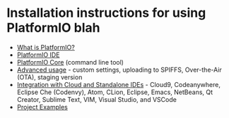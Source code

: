 Installation instructions for using PlatformIO blah
=================================================

- [What is PlatformIO?](https://docs.platformio.org/en/latest/what-is-platformio.html?utm_source=github&utm_medium=arduino-esp32)
- [PlatformIO IDE](https://platformio.org/platformio-ide?utm_source=github&utm_medium=arduino-esp32)
- [PlatformIO Core](https://docs.platformio.org/en/latest/core.html?utm_source=github&utm_medium=arduino-esp32) (command line tool)
- [Advanced usage](https://docs.platformio.org/en/latest/platforms/espressif32.html?utm_source=github&utm_medium=arduino-esp32) -
  custom settings, uploading to SPIFFS, Over-the-Air (OTA), staging version
- [Integration with Cloud and Standalone IDEs](https://docs.platformio.org/en/latest/ide.html?utm_source=github&utm_medium=arduino-esp32) -
  Cloud9, Codeanywhere, Eclipse Che (Codenvy), Atom, CLion, Eclipse, Emacs, NetBeans, Qt Creator, Sublime Text, VIM, Visual Studio, and VSCode
- [Project Examples](https://docs.platformio.org/en/latest/platforms/espressif32.html?utm_source=github&utm_medium=arduino-esp32#examples)

